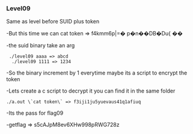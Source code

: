 ### Level09

Same as level before SUID plus token

-But this time we can  cat token => f4kmm6p|=� p�n��DB�Du{ ��

-the suid binary take an arg

```
 ./level09 aaaa => abcd
  ./level09 1111 => 1234
 ```
 
-So the binary increment by 1 everytime maybe its a script to encrypt the token 

-Lets create a c script to decrypt it you can find it in the same folder

``` ./a.out \`cat token\` => f3iji1ju5yuevaus41q1afiuq ```

-Its the pass for flag09

-getflag => s5cAJpM8ev6XHw998pRWG728z
